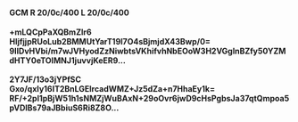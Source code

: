 #### GCM R 20/0c/400 L 20/0c/400
**+mLQCpPaXQBmZlr6**<br/>**HIjfjjpRUoLub2BMMUtYarT19l7O4sBjmjdX43Bwp/0=**<br/>**9IlDvHVbi/m7wJVHyodZzNiwbtsVKhifvhNbEOoW3H2VGglnBZfy50YZMdHTY0eTOlMNJ1juvvjKeER9...**<br/><br/>
**2Y7JF/13o3jYPfSC**<br/>**Gxo/qxIy16IT2BnLGElrcadWMZ+Jz5dZa+n7HhaEy1k=**<br/>**RF/+2pl1pBjW51h1sNMZjWuBAxN+29oOvr6jwD9cHsPgbsJa37qtQmpoa5pVDlBs79aJBbiuS6Ri8Z8O...**